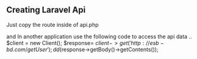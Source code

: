 
## Creating Laravel Api
Just copy the route inside of api.php

and In another application use the following code to access the api data ..
$client = new Client();
$response= $client->get('http://esb-bd.com/getUser');
dd($response->getBody()->getContents());